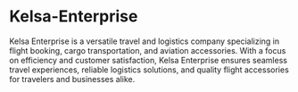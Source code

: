 # Kelsa-Enterprise
Kelsa Enterprise is a versatile travel and logistics company specializing in flight booking, cargo transportation, and aviation accessories. With a focus on efficiency and customer satisfaction, Kelsa Enterprise ensures seamless travel experiences, reliable logistics solutions, and quality flight accessories for travelers and businesses alike.
